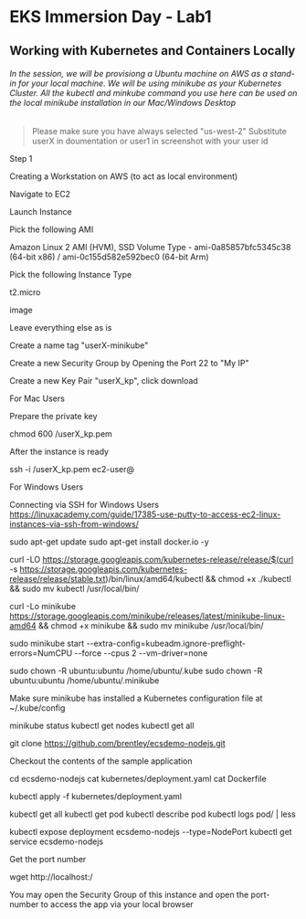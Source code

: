 
# EKS Immersion Day - Lab1
## Working with Kubernetes and Containers Locally
###### In the session, we will be provisiong a Ubuntu machine on AWS as a stand-in for your local machine. We will be using minikube as your Kubernetes Cluster. All the kubectl and minkube command you use here can be used on the local minikube installation in our Mac/Windows Desktop


> Please make sure you have always selected "us-west-2"
> Substitute userX in doumentation or user1 in screenshot with your user id


Step 1


Creating a Workstation on AWS (to act as local environment)


Navigate to EC2

Launch Instance

Pick the following AMI

Amazon Linux 2 AMI (HVM), SSD Volume Type - ami-0a85857bfc5345c38 (64-bit x86) / ami-0c155d582e592bec0 (64-bit Arm)



Pick the following Instance Type

t2.micro



image

Leave everything else as is

Create a name tag "userX-minikube"

Create a new Security Group by Opening the Port 22 to "My IP"

Create a new Key Pair "userX_kp", click download

For Mac Users

Prepare the private key

chmod 600 <PATH-TO-KEY>/userX_kp.pem 

After the instance is ready

ssh -i <PATH-TO-KEY>/userX_kp.pem ec2-user@<PUBLIC-IP>

For Windows Users

Connecting via SSH for Windows Users
https://linuxacademy.com/guide/17385-use-putty-to-access-ec2-linux-instances-via-ssh-from-windows/


sudo apt-get update 
sudo apt-get install docker.io -y

curl -LO https://storage.googleapis.com/kubernetes-release/release/$(curl -s https://storage.googleapis.com/kubernetes-release/release/stable.txt)/bin/linux/amd64/kubectl && chmod +x ./kubectl && sudo mv kubectl /usr/local/bin/

curl -Lo minikube https://storage.googleapis.com/minikube/releases/latest/minikube-linux-amd64 && chmod +x minikube && sudo mv minikube /usr/local/bin/


sudo minikube start --extra-config=kubeadm.ignore-preflight-errors=NumCPU --force --cpus 2 --vm-driver=none

sudo chown -R ubuntu:ubuntu /home/ubuntu/.kube
sudo chown -R ubuntu:ubuntu /home/ubuntu/.minikube

Make sure minikube has installed a Kubernetes configuration file at ~/.kube/config

minikube status
kubectl get nodes
kubectl get all

git clone https://github.com/brentley/ecsdemo-nodejs.git

Checkout the contents of the sample application

cd ecsdemo-nodejs
cat kubernetes/deployment.yaml 
cat Dockerfile


kubectl apply -f kubernetes/deployment.yaml


kubectl get all
kubectl get pod <pod-name>
kubectl describe pod  <pod-name>
kubectl logs pod/<pod-name> | less


kubectl expose deployment ecsdemo-nodejs --type=NodePort 
kubectl get service ecsdemo-nodejs

Get the port number

wget http://localhost:<port-number>/


You may open the Security Group of this instance and open the port-number
to access the app via your local browser


